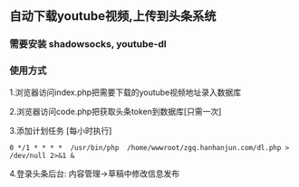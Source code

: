 ## 自动下载youtube视频,上传到头条系统

### 需要安装 shadowsocks, youtube-dl 

### 使用方式

1.浏览器访问index.php把需要下载的youtube视频地址录入数据库

2.浏览器访问code.php把获取头条token到数据库[只需一次]

3.添加计划任务 [每小时执行]
```$xslt
0 */1 * * * *  /usr/bin/php  /home/wwwroot/zgq.hanhanjun.com/dl.php > /dev/null 2>&1 &
```

4.登录头条后台: 内容管理->草稿中修改信息发布